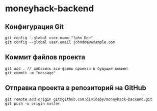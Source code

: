 # moneyhack-backend

## Конфигурация Git

```
git config --global user.name "John Doe"
git config --global user.email johndoe@example.com
```

## Коммит файлов проекта

```
git add . // добавить все файлы проекта в будущий коммит
git commit -m "message"
```

## Отправка проекта в репозиторий на GitHub
```
git remote add origin git@github.com:divideby/moneyhack-backend.git
git push -u origin master
```